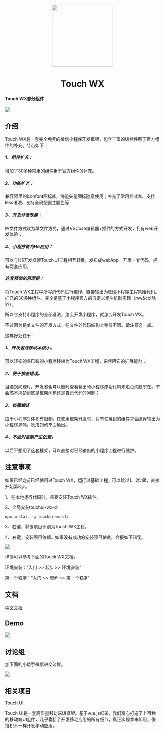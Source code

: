 <p align="center">

<img width="200" height="200" src="https://github.com/uileader/touchui/blob/master/images/about_logo.png" />

</p>

<h1 align="center">Touch WX</h1>



####  Touch WX部分组件

<img src="https://github.com/uileader/touchui/blob/master/img/2.png" />





## 介绍

Touch WX是一套完全免费的微信小程序开发框架，包含丰富的UI控件用于官方组件的补充。特点如下：

##### 1、组件扩充：

增加了30多种常用的组件用于官方组件的补充。

##### 2、功能扩充：

兼容阿里的iconfont图标库，海量矢量图标随意使用；补充了常用样式库、支持less语法、支持全局配置主题色等

##### 3、开发体验改善：

四文件方式改为单文件方式，通过VSCode编辑器+插件的方式开发，拥有web开发体验；

##### 4、小程序转为H5应用：

可以与H5开发框架Touch UI工程相互转换，发布成webApp。开发一套代码，拥有两套应用。

##### 这套框架的原理是：

将Touch WX工程中所写的代码进行编译，直接输出为微信小程序工程原始代码。扩充的30多种组件，完全是基于小程序官方的自定义组件机制实现（row&col除外）。

所以它支持小程序的全部语法，怎么开发小程序，就怎么开发Touch WX。

不过因为是单文件的开发方式，在文件的代码结构上稍有不同。请注意这一点。

这样好处在于：

##### 1、开发者迁移成本很小。

可以轻松的将已有的小程序移植为Touch WX工程，来使用它的扩展能力；

##### 2、便于排查错误。

当遇到问题时，开发者也可以随时查看输出的小程序原始代码来定位问题所在。不会搞不清楚到底是框架问题还是自己代码的问题；

##### 3、按需编译

由于小程序对体积有限制，在使用框架开发时，只有使用到的组件才会编译输出为小程序源码。没用到的不会输出。

##### 4、不会对框架产生依赖。

以后不想用了这套框架，可以直接对已经输出的小程序工程进行维护。

## 注意事项

如果已经之前已经使用过Touch WX，运行过基础工程，可以跳过1、2步骤，直接开始第3步。

1、在本地运行代码时，需要安装Touch WX插件。

2、全局安装touchui-wx-cli

```
npm install -g touchui-wx-cli
```

3、右键，将该项目识别为Touch WX工程。

4、右键，安装项目依赖。如果没有成功的安装项目依赖，会报如下错误。

 <img src="http://images.uileader.com/20180528/704ed529-b1d0-4e87-9e55-c26b72be3030.png" />



详情可以参考下面的Touch WX文档。

环境安装：“入门 >> 起步 >> 环境安装”

第一个程序：“入门 >> 起步 >> 第一个程序”

## 文档

<a href="http://www.wetouch.net/touchwx_doc">中文文档</a>

## Demo

 <img src="http://static.uileader.com/touchui/img/minapp.jpg" />



## 讨论组

加下面的小助手微信进交流群。

 <img src="http://www.touchui.io/img/weixin_frank.png" />



## 相关项目

<a href="https://github.com/uileader/touchui" >Touch UI</a>

Touch UI是一套高质量移动端UI框架。基于vue.js框架，我们精心打造了上百种的移动端UI组件，几乎囊括了开发移动应用的所有细节，真正实现拿来即用，像搭积木一样开发移动应用。
